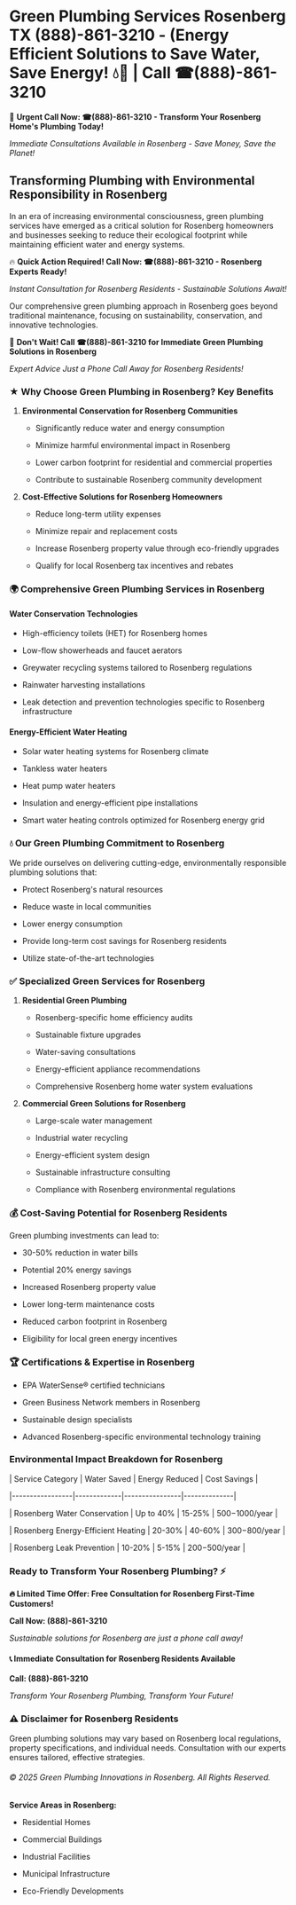 # Green Plumbing Services Rosenberg TX (888)-861-3210 - (Energy Efficient Solutions to Save Water, Save Energy! 💧🌿 | Call ☎(888)-861-3210

🚨 **Urgent Call Now: ☎(888)-861-3210 - Transform Your Rosenberg Home's Plumbing Today!**
*Immediate Consultations Available in Rosenberg - Save Money, Save the Planet!*

## Transforming Plumbing with Environmental Responsibility in Rosenberg

In an era of increasing environmental consciousness, green plumbing services have emerged as a critical solution for Rosenberg homeowners and businesses seeking to reduce their ecological footprint while maintaining efficient water and energy systems. 

🔥 **Quick Action Required! Call Now: ☎(888)-861-3210 - Rosenberg Experts Ready!**
*Instant Consultation for Rosenberg Residents - Sustainable Solutions Await!*

Our comprehensive green plumbing approach in Rosenberg goes beyond traditional maintenance, focusing on sustainability, conservation, and innovative technologies.

🚨 **Don't Wait! Call ☎(888)-861-3210 for Immediate Green Plumbing Solutions in Rosenberg**
*Expert Advice Just a Phone Call Away for Rosenberg Residents!*

### ★ Why Choose Green Plumbing in Rosenberg? Key Benefits

1. **Environmental Conservation for Rosenberg Communities** 
   - Significantly reduce water and energy consumption
   - Minimize harmful environmental impact in Rosenberg
   - Lower carbon footprint for residential and commercial properties
   - Contribute to sustainable Rosenberg community development

2. **Cost-Effective Solutions for Rosenberg Homeowners** 
   - Reduce long-term utility expenses
   - Minimize repair and replacement costs
   - Increase Rosenberg property value through eco-friendly upgrades
   - Qualify for local Rosenberg tax incentives and rebates

### 🌍 Comprehensive Green Plumbing Services in Rosenberg

#### Water Conservation Technologies
- High-efficiency toilets (HET) for Rosenberg homes
- Low-flow showerheads and faucet aerators
- Greywater recycling systems tailored to Rosenberg regulations
- Rainwater harvesting installations
- Leak detection and prevention technologies specific to Rosenberg infrastructure

#### Energy-Efficient Water Heating
- Solar water heating systems for Rosenberg climate
- Tankless water heaters
- Heat pump water heaters
- Insulation and energy-efficient pipe installations
- Smart water heating controls optimized for Rosenberg energy grid

### 💧 Our Green Plumbing Commitment to Rosenberg

We pride ourselves on delivering cutting-edge, environmentally responsible plumbing solutions that:
- Protect Rosenberg's natural resources
- Reduce waste in local communities
- Lower energy consumption
- Provide long-term cost savings for Rosenberg residents
- Utilize state-of-the-art technologies

### ✅ Specialized Green Services for Rosenberg

1. **Residential Green Plumbing**
   - Rosenberg-specific home efficiency audits
   - Sustainable fixture upgrades
   - Water-saving consultations
   - Energy-efficient appliance recommendations
   - Comprehensive Rosenberg home water system evaluations

2. **Commercial Green Solutions for Rosenberg**
   - Large-scale water management
   - Industrial water recycling
   - Energy-efficient system design
   - Sustainable infrastructure consulting
   - Compliance with Rosenberg environmental regulations

### 💰 Cost-Saving Potential for Rosenberg Residents

Green plumbing investments can lead to:
- 30-50% reduction in water bills
- Potential 20% energy savings
- Increased Rosenberg property value
- Lower long-term maintenance costs
- Reduced carbon footprint in Rosenberg
- Eligibility for local green energy incentives

### 🏆 Certifications & Expertise in Rosenberg

- EPA WaterSense® certified technicians
- Green Business Network members in Rosenberg
- Sustainable design specialists
- Advanced Rosenberg-specific environmental technology training

### Environmental Impact Breakdown for Rosenberg

| Service Category | Water Saved | Energy Reduced | Cost Savings |
|-----------------|-------------|----------------|--------------|
| Rosenberg Water Conservation | Up to 40% | 15-25% | $500-$1000/year |
| Rosenberg Energy-Efficient Heating | 20-30% | 40-60% | $300-$800/year |
| Rosenberg Leak Prevention | 10-20% | 5-15% | $200-$500/year |

### Ready to Transform Your Rosenberg Plumbing? ⚡

**🔥 Limited Time Offer: Free Consultation for Rosenberg First-Time Customers!**

**Call Now: (888)-861-3210**
*Sustainable solutions for Rosenberg are just a phone call away!*

#### 📞 Immediate Consultation for Rosenberg Residents Available

**Call: (888)-861-3210**
*Transform Your Rosenberg Plumbing, Transform Your Future!*

### ⚠️ Disclaimer for Rosenberg Residents

Green plumbing solutions may vary based on Rosenberg local regulations, property specifications, and individual needs. Consultation with our experts ensures tailored, effective strategies.

###### © 2025 Green Plumbing Innovations in Rosenberg. All Rights Reserved.

**Service Areas in Rosenberg:** 
- Residential Homes
- Commercial Buildings
- Industrial Facilities
- Municipal Infrastructure
- Eco-Friendly Developments